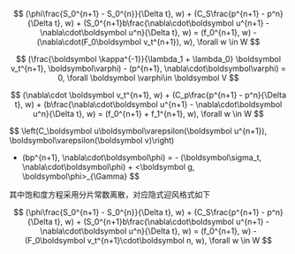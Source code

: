 

$$
 (\phi\frac{S_0^{n+1} - S_0^{n}}{\Delta t}, w) + (C_S\frac{p^{n+1} - p^n}{\Delta t}, w) +
(S_0^{n+1}b\frac{\nabla\cdot\boldsymbol u^{n+1} - \nabla\cdot\boldsymbol u^n}{\Delta t}, w)  
=  (f_0^{n+1}, w) - (\nabla\cdot(F_0\boldsymbol v_t^{n+1}), w), \forall w \in W 
$$

$$
(\frac{\boldsymbol \kappa^{-1}}{\lambda_1 + \lambda_0} \boldsymbol v_t^{n+1}, \boldsymbol\varphi) - 
(p^{n+1}, \nabla\cdot\boldsymbol\varphi) = 0, \forall \boldsymbol \varphi\in \boldsymbol V 
$$

$$
(\nabla\cdot \boldsymbol v_t^{n+1}, w) + (C_p\frac{p^{n+1} - p^n}{\Delta t}, w) +
(b\frac{\nabla\cdot\boldsymbol u^{n+1} - \nabla\cdot\boldsymbol u^n}{\Delta t}, w) 
=  (f_0^{n+1} + f_1^{n+1}, w), \forall w \in W
$$

$$
\left(C_\boldsymbol u\boldsymbol\varepsilon(\boldsymbol u^{n+1}), \boldsymbol\varepsilon(\boldsymbol v)\right) 
- (bp^{n+1}, \nabla\cdot\boldsymbol\phi)  = - (\boldsymbol\sigma_t, \nabla\cdot\boldsymbol\phi) + <\boldsymbol g, \boldsymbol\phi>_{\Gamma}
$$

其中饱和度方程采用分片常数离散，对应隐式迎风格式如下

$$
 (\phi\frac{S_0^{n+1} - S_0^{n}}{\Delta t}, w) + (C_S\frac{p^{n+1} - p^n}{\Delta t}, w) +
(S_0^{n+1}b\frac{\nabla\cdot\boldsymbol u^{n+1} - \nabla\cdot\boldsymbol u^n}{\Delta t}, w)  
=  (f_0^{n+1}, w) - (F_0\boldsymbol v_t^{n+1}\cdot\boldsymbol n, w), \forall w \in W 
$$

